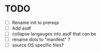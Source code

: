 # TODO

- [ ] Rename init to prereqs
- [ ] Add asdf
- [ ] collapse langauges into asdf that can be
- [ ] rename dots to "manifest" ?
- [ ] source OS specific files?
